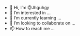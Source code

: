 - 👋 Hi, I’m @Jhguhgy
- 👀 I’m interested in ...
- 🌱 I’m currently learning ...
- 💞️ I’m looking to collaborate on ...
- 📫 How to reach me ...

<!---
Jhguhgy/Jhguhgy is a ✨ special ✨ repository because its `README.md` (this file) appears on your GitHub profile.
You can click the Preview link to take a look at your changes.
--->
